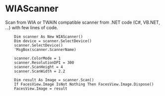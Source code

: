 # WIAScanner
Scan from WIA or TWAIN compatible scanner from .NET code (C#, VB.NET, ...) with few lines of code. 

		Dim scanner As New WIAScanner()
		Dim device = scanner.SelectDevice()
		scanner.SelectDevice()
		'MsgBox(scanner.ScannerName)

		scanner.ColorMode = 1
		scanner.ResolutionDPI = 300
		scanner.ScanHeight = 4
		scanner.ScanWidth = 2.2

		Dim result As Image = scanner.Scan()
		If FacesView.Image IsNot Nothing Then FacesView.Image.Dispose()
		FacesView.Image = result

